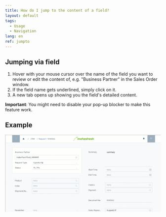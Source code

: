 ```yaml
---
title: How do I jump to the content of a field?
layout: default
tags:
  - Usage
  - Navigation
lang: en
ref: jumpto
---
```


## Jumping via field

1. Hover with your mouse cursor over the name of the field you want to review or edit the content of, e.g. "Business Partner" in the Sales Order window.
1. If the field name gets underlined, simply click on it.
1. A new tab opens up showing you the field's detailed content.

**Important**: You might need to disable your pop-up blocker to make this feature work.

## Example

![](assets/jumpto.gif)
